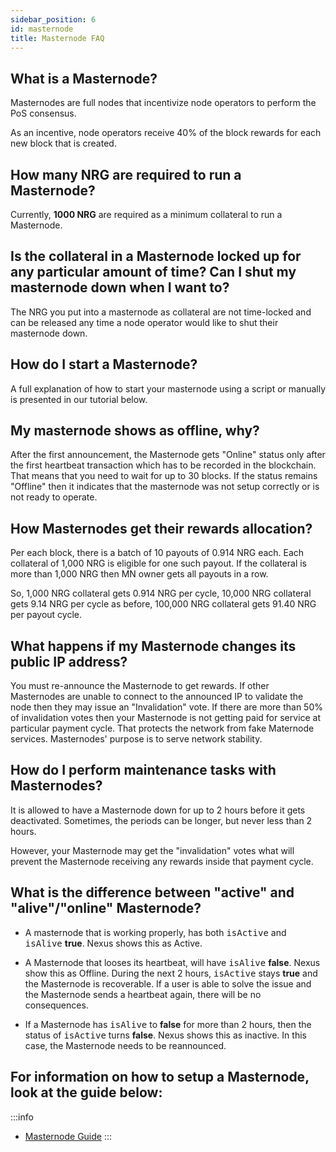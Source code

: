 ```yaml
---
sidebar_position: 6
id: masternode
title: Masternode FAQ
---
```


## What is a Masternode?

Masternodes are full nodes that incentivize node operators to perform the PoS consensus.

As an incentive, node operators receive 40% of the block rewards for each new block that is created.

## How many NRG are required to run a Masternode?

Currently, **1000 NRG** are required as a minimum collateral to run a Masternode.

## Is the collateral in a Masternode locked up for any particular amount of time? Can I shut my masternode down when I want to?

The NRG you put into a masternode as collateral are not time-locked and can be released any time a node operator would like to shut their masternode down.

## How do I start a Masternode?

A full explanation of how to start your masternode using a script or manually is presented in our tutorial below.

## My masternode shows as offline, why?

After the first announcement, the Masternode gets "Online" status only after the first heartbeat transaction which has to be recorded in the blockchain. That means that you need to wait for up to 30 blocks. If the status remains "Offline" then it indicates that the masternode was not setup correctly or is not ready to operate.

## How Masternodes get their rewards allocation?

Per each block, there is a batch of 10 payouts of 0.914 NRG each. Each collateral of 1,000 NRG is eligible for one such payout. If the collateral is more than 1,000 NRG then MN owner gets all payouts in a row.

So, 1,000 NRG collateral gets 0.914 NRG per cycle, 10,000 NRG collateral gets 9.14 NRG per cycle as before, 100,000 NRG collateral gets 91.40 NRG per payout cycle.

## What happens if my Masternode changes its public IP address?

You must re-announce the Masternode to get rewards. If other Masternodes are unable to connect to the announced IP to validate the node then they may issue an "Invalidation" vote. If there are more than 50% of invalidation votes then your Masternode is not getting paid for service at particular payment cycle. That protects the network from fake Maternode services. Masternodes' purpose is to serve network stability.

## How do I perform maintenance tasks with Masternodes?

It is allowed to have a Masternode down for up to 2 hours before it gets deactivated. Sometimes, the periods can be longer, but never less than 2 hours.

However, your Masternode may get the "invalidation" votes what will prevent the Masternode receiving any rewards inside that payment cycle.

## What is the difference between "active" and "alive"/"online" Masternode?

- A masternode that is working properly, has both <kbd>isActive</kbd> and <kbd>isAlive</kbd> **true**. Nexus shows this as Active.

- A Masternode that looses its heartbeat, will have <kbd>isAlive</kbd> **false**. Nexus show this as Offline. During the next 2 hours, <kbd>isActive</kbd> stays **true** and the Masternode is recoverable. If a user is able to solve the issue and the Masternode sends a heartbeat again, there will be no consequences.

- If a Masternode has <kbd>isAlive</kbd> to **false** for more than 2 hours, then the status of <kbd>isActive</kbd> turns **false**. Nexus shows this as inactive. In this case, the Masternode needs to be reannounced.

## For information on how to setup a Masternode, look at the guide below:

:::info
- [Masternode Guide](#)
:::
